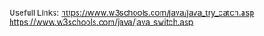 Usefull Links: https://www.w3schools.com/java/java_try_catch.asp
               https://www.w3schools.com/java/java_switch.asp

